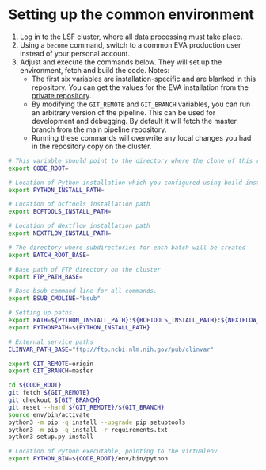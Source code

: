 # Setting up the common environment

1. Log in to the LSF cluster, where all data processing must take place.
1. Using a `become` command, switch to a common EVA production user instead of your personal account.
1. Adjust and execute the commands below. They will set up the environment, fetch and build the code. Notes:
    - The first six variables are installation-specific and are blanked in this repository. You can get the values for the EVA installation from the [private repository](https://github.com/EBIvariation/configuration/blob/master/open-targets-configuration.md).
    - By modifying the `GIT_REMOTE` and `GIT_BRANCH` variables, you can run an arbitrary version of the pipeline. This can be used for development and debugging. By default it will fetch the master branch from the main pipeline repository.
    - Running these commands will overwrite any local changes you had in the repository copy on the cluster.

```bash
# This variable should point to the directory where the clone of this repository is located on the cluster
export CODE_ROOT=

# Location of Python installation which you configured using build instructions
export PYTHON_INSTALL_PATH=

# Location of bcftools installation path
export BCFTOOLS_INSTALL_PATH=

# Location of Nextflow installation path
export NEXTFLOW_INSTALL_PATH=

# The directory where subdirectories for each batch will be created
export BATCH_ROOT_BASE=

# Base path of FTP directory on the cluster
export FTP_PATH_BASE=

# Base bsub command line for all commands.
export BSUB_CMDLINE="bsub"

# Setting up paths
export PATH=${PYTHON_INSTALL_PATH}:${BCFTOOLS_INSTALL_PATH}:${NEXTFLOW_INSTALL_PATH}:$PATH
export PYTHONPATH=${PYTHON_INSTALL_PATH}

# External service paths
CLINVAR_PATH_BASE="ftp://ftp.ncbi.nlm.nih.gov/pub/clinvar"

export GIT_REMOTE=origin
export GIT_BRANCH=master

cd ${CODE_ROOT}
git fetch ${GIT_REMOTE}
git checkout ${GIT_BRANCH}
git reset --hard ${GIT_REMOTE}/${GIT_BRANCH}
source env/bin/activate
python3 -m pip -q install --upgrade pip setuptools
python3 -m pip -q install -r requirements.txt
python3 setup.py install

# Location of Python executable, pointing to the virtualenv
export PYTHON_BIN=${CODE_ROOT}/env/bin/python
```
